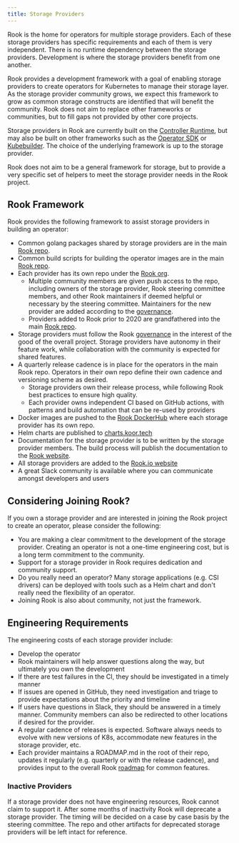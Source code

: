 ```yaml
---
title: Storage Providers
---
```


Rook is the home for operators for multiple storage providers. Each of these storage providers
has specific requirements and each of them is very independent. There is no runtime dependency
between the storage providers. Development is where the storage providers benefit from one another.

Rook provides a development framework with a goal of enabling storage providers to create
operators for Kubernetes to manage their storage layer. As the storage provider community
grows, we expect this framework to grow as common storage constructs are identified
that will benefit the community. Rook does not aim to replace other frameworks or
communities, but to fill gaps not provided by other core projects.

Storage providers in Rook are currently built on the [Controller Runtime](https://github.com/kubernetes-sigs/controller-runtime),
but may also be built on other frameworks such as the [Operator SDK](https://sdk.operatorframework.io/)
or [Kubebuilder](https://github.com/kubernetes-sigs/kubebuilder). The choice of the
underlying framework is up to the storage provider.

Rook does not aim to be a general framework for storage, but to provide a
very specific set of helpers to meet the storage provider needs in the Rook project.

## Rook Framework

Rook provides the following framework to assist storage providers in building an operator:

* Common golang packages shared by storage providers are in the main [Rook repo](https://github.com/koor-tech/koor).
* Common build scripts for building the operator images are in the main
  [Rook repo](https://github.com/koor-tech/koor/tree/master/build).
* Each provider has its own repo under the [Rook org](https://github.com/rook).
  * Multiple community members are given push access to the repo, including
    owners of the storage provider, Rook steering committee members,
    and other Rook maintainers if deemed helpful or necessary by the steering
    committee. Maintainers for the new provider are added according to the
    [governance](https://github.com/koor-tech/koor/blob/master/GOVERNANCE.md).
  * Providers added to Rook prior to 2020 are grandfathered into the main
    [Rook repo](https://github.com/koor-tech/koor).
* Storage providers must follow the Rook [governance](https://github.com/koor-tech/koor/blob/master/GOVERNANCE.md)
  in the interest of the good of the overall project. Storage providers have
  autonomy in their feature work, while collaboration with the community
  is expected for shared features.
* A quarterly release cadence is in place for the operators in the main Rook repo.
  Operators in their own repo define their own cadence and versioning scheme as desired.
  * Storage providers own their release process, while following Rook best practices to
    ensure high quality.
  * Each provider owns independent CI based on GitHub actions, with patterns and build
    automation that can be re-used by providers
* Docker images are pushed to the [Rook DockerHub](https://hub.docker.com/u/rook) where
  each storage provider has its own repo.
* Helm charts are published to [charts.koor.tech](https://charts.koor.tech/release)
* Documentation for the storage provider is to be written by the storage provider
  members. The build process will publish the documentation to the [Rook website](https://docs.koor.tech/docs/latest/).
* All storage providers are added to the [Rook.io website](https://docs.koor.tech/)
* A great Slack community is available where you can communicate amongst developers and users

## Considering Joining Rook?

If you own a storage provider and are interested in joining the Rook project to create
an operator, please consider the following:

* You are making a clear commitment to the development of the storage provider.
  Creating an operator is not a one-time engineering cost, but is a long term commitment
  to the community.
* Support for a storage provider in Rook requires dedication and community support.
* Do you really need an operator? Many storage applications (e.g. CSI drivers)
  can be deployed with tools such as a Helm chart and don't really need the
  flexibility of an operator.
* Joining Rook is also about community, not just the framework.

## Engineering Requirements

The engineering costs of each storage provider include:

* Develop the operator
* Rook maintainers will help answer questions along the way, but ultimately
  you own the development
* If there are test failures in the CI, they should be investigated in a timely manner
* If issues are opened in GitHub, they need investigation and triage to provide
  expectations about the priority and timeline
* If users have questions in Slack, they should be answered in a timely manner.
  Community members can also be redirected to other locations if desired for the provider.
* A regular cadence of releases is expected. Software always needs to evolve with new versions
  of K8s, accommodate new features in the storage provider, etc.
* Each provider maintains a ROADMAP.md in the root of their repo, updates it regularly
  (e.g. quarterly or with the release cadence), and provides input to the overall Rook
  [roadmap](https://github.com/koor-tech/koor/blob/master/ROADMAP.md) for common features.

### Inactive Providers

If a storage provider does not have engineering resources, Rook cannot claim to support it.
After some months of inactivity Rook will deprecate a storage provider. The timing
will be decided on a case by case basis by the steering committee. The repo and other artifacts
for deprecated storage providers will be left intact for reference.
